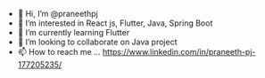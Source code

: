 - 👋 Hi, I’m @praneethpj
- 👀 I’m interested in React js, Flutter, Java, Spring Boot
- 🌱 I’m currently learning Flutter
- 💞️ I’m looking to collaborate on Java project
- 📫 How to reach me ... https://www.linkedin.com/in/praneeth-pj-177205235/

<!---
praneethpj/praneethpj is a ✨ special ✨ repository because its `README.md` (this file) appears on your GitHub profile.
You can click the Preview link to take a look at your changes.
--->
